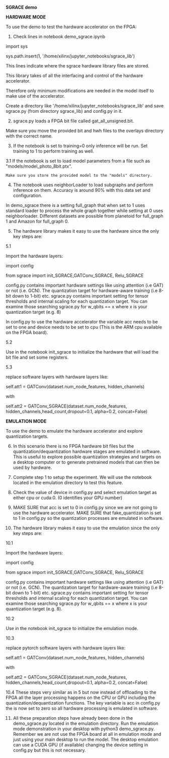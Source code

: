 **SGRACE demo** 


**HARDWARE MODE**

To use the demo to test the hardware accelerator on the FPGA:

1. Check lines in notebook demo_sgrace.ipynb

import sys

sys.path.insert(1, '/home/xilinx/jupyter_notebooks/sgrace_lib')

This lines indicate where the sgrace hardware library files are stored. 

This library takes of all the interfacing and control of the hardware accelerator. 

Therefore only minimum modifications are needed in the model itself to make use of the accelerator. 

Create a directory like '/home/xilinx/jupyter_notebooks/sgrace_lib' and save sgrace.py (from directory sgrace_lib) and config.py in it.


2. sgrace.py loads a FPGA bit file called gat_all_unsigned.bit. 

Make sure you move the provided  bit and hwh files to the overlays directory with the correct name.

3. If the notebook is set to training=0 only inference will be run. Set training to 1 to perform training as well. 

3.1 If the notebook is set to load model parameters from a file such as "models/model_photo_8bit.ptx". 

    Make sure you store the provided model to the "models" directory.

4. The notebook uses neighborLoader to load subgraphs and perform inference on them. Accuracy is around 90% with this data set and configuration.  

In demo_sgrace there is a setting full_graph that when set to 1 uses standard loader to process the whole graph together while setting at 0 uses neighborloader.
Different datasets are possible from planetoid for full_graph 1 and Amazon for full_graph 0. 

5. The hardware library makes it easy to use the hardware since the only key steps are:

 5.1

 Import the hardware layers:

 import config

 from sgrace import init_SGRACE,GATConv_SGRACE, Relu_SGRACE

 config.py contains important hardware settings like using attention (i.e GAT) or not (i.e. GCN). The quantization target for hardware-aware training (i.e 8-bit down to 1-bit) etc.
 sgrace.py contains important setting for tensor thresholds and internal scaling for each quantization target. You can examine those searching sgrace.py for w_qbits == x where x is your   quantization target (e.g. 8) 

 In config.py to use the hardware accelerator the variable acc needs to be set to one and device needs to be set to cpu (This is the ARM cpu available on the FPGA board).  
 
5.2

 Use in the notebook init_sgrace to initialize the hardware that will load the bit file and set some registers.

 5.3

 replace software layers with hardware layers like:

 self.att1 = GATConv(dataset.num_node_features, hidden_channels)

 with

 self.att2 = GATConv_SGRACE(dataset.num_node_features, hidden_channels,head_count,dropout=0.1, alpha=0.2, concat=False)

**EMULATION MODE**

To use the demo to emulate the hardware accelerator and explore quantization targets. 

6. In this scenario there is no FPGA hardware bit files but the quantization/dequantization hardware stages are emulated in software. This is useful to explore possible quantization strategies and targets on a desktop computer or to generate pretrained models that can then be used by hardware. 

7. Complete step 1 to setup the experiment. We will use the notebook located in the emulation directory to test this feature. 

8. Check the value of device in config.py and select emulation target as either cpu or cuda:0. (0 identifies your GPU number) 

9. MAKE SURE that acc is set to 0 in config.py since we are not going to use the hardware accelerator.  MAKE SURE that fake_quantization is set to 1 in config.py so the quantization processes are emulated in software.

10. The hardware library makes it easy to use the emulation since the only key steps are:

 10.1

 Import the hardware layers:

 import config

 from sgrace import init_SGRACE,GATConv_SGRACE, Relu_SGRACE

 config.py contains important hardware settings like using attention (i.e GAT) or not (i.e. GCN). The quantization target for hardware-aware training (i.e 8-bit down to 1-bit) etc.
 sgrace.py contains important setting for tensor thresholds and internal scaling for each quantization target. You can examine those searching sgrace.py for w_qbits == x where x is your   quantization target (e.g. 8). 

 10.2

 Use in the notebook init_sgrace to initialize the emulation mode.

 10.3

 replace pytorch software layers with hardware layers like:

 self.att1 = GATConv(dataset.num_node_features, hidden_channels)

 with

 self.att2 = GATConv_SGRACE(dataset.num_node_features, hidden_channels,head_count,dropout=0.1, alpha=0.2, concat=False)


 10.4 These steps very similar as in 5 but now instead of offloading to the FPGA all the layer processing happens on the CPU or GPU including the quantization/dequantization functions. The key variable is acc in config.py the is now set to zero so all hardware processing is emulated in software. 


11. All these preparation steps have already been done in the demo_sgrace.py located in the emulation directory. Run the emulation mode demonstration in your desktop with python3 demo_sgrace.py. Remember we are not use the FPGA board at all in emulation mode and just using your main desktop to run the model. The desktop emulation can use a CUDA GPU (if available) changing the device setting in config.py but this is not necessary.   


 

